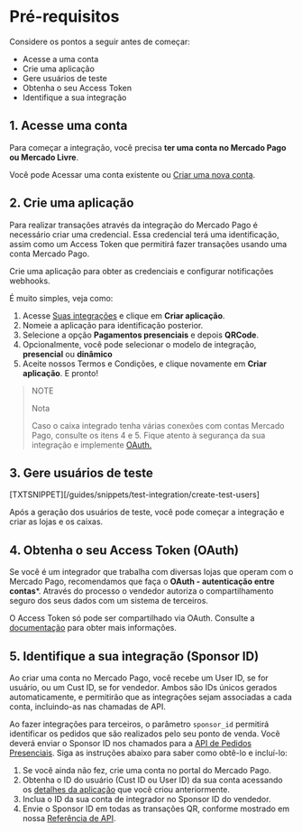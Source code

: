 # Pré-requisitos

Considere os pontos a seguir antes de começar:

* Acesse a uma conta
* Crie uma aplicação
* Gere usuários de teste
* Obtenha o seu Access Token
* Identifique a sua integração

## 1. Acesse uma conta

Para começar a integração, você precisa **ter uma conta no Mercado Pago ou Mercado Livre**.

Você pode Acessar uma conta existente ou [Criar uma nova conta](https://www.mercadopago[FAKER][URL][DOMAIN]/hub/registration/landing).

## 2. Crie uma aplicação

Para realizar transações através da integração do Mercado Pago é necessário criar uma credencial. Essa credencial terá uma identificação, assim como um Access Token que permitirá fazer transações usando uma conta Mercado Pago.

Crie uma aplicação para obter as credenciais e configurar notificações webhooks.

É muito simples, veja como: 

1. Acesse [Suas integrações](https://www.mercadopago.com/developers/panel/app) e clique em **Criar aplicação**.
2. Nomeie a aplicação para identificação posterior.
3. Selecione a opção **Pagamentos presenciais** e depois **QRCode**.
4. Opcionalmente, você pode selecionar o modelo de integração, **presencial** ou **dinâmico**
5. Aceite nossos Termos e Condições, e clique novamente em **Criar aplicação**. E pronto!

> NOTE
>
> Nota
>
> Caso o caixa integrado tenha várias conexões com contas Mercado Pago, consulte os itens 4 e 5. Fique atento à segurança da sua integração e implemente [OAuth.](/developers/pt/docs/qr-code/additional-content/security/oauth/introduction)

## 3. Gere usuários de teste

[TXTSNIPPET][/guides/snippets/test-integration/create-test-users]

Após a geração dos usuários de teste, você pode começar a integração e criar as lojas e os caixas.

## 4. Obtenha o seu Access Token (OAuth)

Se você é um integrador que trabalha com diversas lojas que operam com o Mercado Pago, recomendamos que faça o **OAuth - autenticação entre contas***. Através do processo o vendedor autoriza o compartilhamento seguro dos seus dados com um sistema de terceiros.

O Access Token só pode ser compartilhado via OAuth. Consulte a [documentação](/developers/en/docs/qr-code/additional-content/security/oauth/introduction) para obter mais informações.

## 5. Identifique a sua integração (Sponsor ID)

Ao criar uma conta no Mercado Pago, você recebe um User ID, se for usuário, ou um Cust ID, se for vendedor. Ambos são IDs únicos gerados automaticamente, e permitirão que as integrações sejam associadas a cada conta, incluindo-as nas chamadas de API.

Ao fazer integrações para terceiros, o parâmetro `sponsor_id` permitirá identificar os pedidos que são realizados pelo seu ponto de venda. Você deverá enviar o Sponsor ID nos chamados para a [API de Pedidos Presenciais](https://www.mercadopago[FAKER][URL][DOMAIN]/developers/pt/reference/instore_orders_v2/_instore_qr_seller_collectors_user_id_stores_external_store_id_pos_external_pos_id_orders/put). Siga as instruções abaixo para saber como obtê-lo e incluí-lo:

1. Se você ainda não fez, crie uma conta no portal do Mercado Pago.
2. Obtenha o ID do usuário (Cust ID ou User ID) da sua conta acessando os [detalhes da aplicação](/developers/pt/docs/qr-code/additional-content/your-integrations/application-details) que você criou anteriormente.
3. Inclua o ID da sua conta de integrador no Sponsor ID do vendedor.
4. Envie o Sponsor ID em todas as transações QR, conforme mostrado em nossa [Referência de API](https://www.mercadopago[FAKER][URL][DOMAIN]/developers/pt/reference/instore_orders/_mpmobile_instore_qr_user_id_external_id/post).
